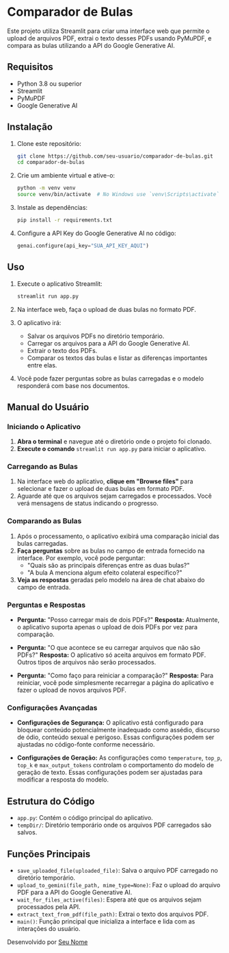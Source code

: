 # Comparador de Bulas

Este projeto utiliza Streamlit para criar uma interface web que permite o upload de arquivos PDF, extrai o texto desses PDFs usando PyMuPDF, e compara as bulas utilizando a API do Google Generative AI.

## Requisitos

- Python 3.8 ou superior
- Streamlit
- PyMuPDF
- Google Generative AI

## Instalação

1. Clone este repositório:
   ```sh
   git clone https://github.com/seu-usuario/comparador-de-bulas.git
   cd comparador-de-bulas
   ```

2. Crie um ambiente virtual e ative-o:
   ```sh
   python -m venv venv
   source venv/bin/activate  # No Windows use `venv\Scripts\activate`
   ```

3. Instale as dependências:
   ```sh
   pip install -r requirements.txt
   ```

4. Configure a API Key do Google Generative AI no código:
   ```python
   genai.configure(api_key="SUA_API_KEY_AQUI")
   ```

## Uso

1. Execute o aplicativo Streamlit:
   ```sh
   streamlit run app.py
   ```

2. Na interface web, faça o upload de duas bulas no formato PDF.

3. O aplicativo irá:
   - Salvar os arquivos PDFs no diretório temporário.
   - Carregar os arquivos para a API do Google Generative AI.
   - Extrair o texto dos PDFs.
   - Comparar os textos das bulas e listar as diferenças importantes entre elas.

4. Você pode fazer perguntas sobre as bulas carregadas e o modelo responderá com base nos documentos.

## Manual do Usuário

### Iniciando o Aplicativo

1. **Abra o terminal** e navegue até o diretório onde o projeto foi clonado.
2. **Execute o comando** `streamlit run app.py` para iniciar o aplicativo.

### Carregando as Bulas

1. Na interface web do aplicativo, **clique em "Browse files"** para selecionar e fazer o upload de duas bulas em formato PDF.
2. Aguarde até que os arquivos sejam carregados e processados. Você verá mensagens de status indicando o progresso.

### Comparando as Bulas

1. Após o processamento, o aplicativo exibirá uma comparação inicial das bulas carregadas.
2. **Faça perguntas** sobre as bulas no campo de entrada fornecido na interface. Por exemplo, você pode perguntar:
   - "Quais são as principais diferenças entre as duas bulas?"
   - "A bula A menciona algum efeito colateral específico?"
3. **Veja as respostas** geradas pelo modelo na área de chat abaixo do campo de entrada.

### Perguntas e Respostas

- **Pergunta:** "Posso carregar mais de dois PDFs?"
  **Resposta:** Atualmente, o aplicativo suporta apenas o upload de dois PDFs por vez para comparação.

- **Pergunta:** "O que acontece se eu carregar arquivos que não são PDFs?"
  **Resposta:** O aplicativo só aceita arquivos em formato PDF. Outros tipos de arquivos não serão processados.

- **Pergunta:** "Como faço para reiniciar a comparação?"
  **Resposta:** Para reiniciar, você pode simplesmente recarregar a página do aplicativo e fazer o upload de novos arquivos PDF.

### Configurações Avançadas

- **Configurações de Segurança:**
  O aplicativo está configurado para bloquear conteúdo potencialmente inadequado como assédio, discurso de ódio, conteúdo sexual e perigoso. Essas configurações podem ser ajustadas no código-fonte conforme necessário.

- **Configurações de Geração:**
  As configurações como `temperature`, `top_p`, `top_k` e `max_output_tokens` controlam o comportamento do modelo de geração de texto. Essas configurações podem ser ajustadas para modificar a resposta do modelo.

## Estrutura do Código

- `app.py`: Contém o código principal do aplicativo.
- `tempDir/`: Diretório temporário onde os arquivos PDF carregados são salvos.

## Funções Principais

- `save_uploaded_file(uploaded_file)`: Salva o arquivo PDF carregado no diretório temporário.
- `upload_to_gemini(file_path, mime_type=None)`: Faz o upload do arquivo PDF para a API do Google Generative AI.
- `wait_for_files_active(files)`: Espera até que os arquivos sejam processados pela API.
- `extract_text_from_pdf(file_path)`: Extrai o texto dos arquivos PDF.
- `main()`: Função principal que inicializa a interface e lida com as interações do usuário.


Desenvolvido por [Seu Nome](https://github.com/seu-usuario)
